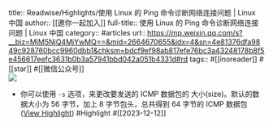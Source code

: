 title:: Readwise/Highlights/使用 Linux 的 Ping 命令诊断网络连接问题 | Linux 中国
author:: [[邀你一起加入]]
full-title:: 使用 Linux 的 Ping 命令诊断网络连接问题 | Linux 中国
category:: #articles
url:: https://mp.weixin.qq.com/s?__biz=MjM5NjQ4MjYwMQ==&mid=2664670655&idx=4&sn=4e81376dfa9849c928760bcc9960dbb1&chksm=bdcf9ef98ab817efe76bc3a43248178b8f5e456617eefc3631b0b3a57941bbd042a051b4331d#rd
tags:: #[[inoreader]] #[[star]] #[[微信公众号]]  
![](https://mmbiz.qpic.cn/mmbiz_jpg/W9DqKgFsc68MeUuq3hW7XLlLoK110kAmLrbwCUiaIrQXlLmR8JDicsicz14PEtbe2mpYznI7kbHcHjmTeibMworpnQ/0?wx_fmt=jpeg)

- 你可以使用 `-s` 选项，来更改要发送的 ICMP 数据包的 大小(size)。默认的数据大小为 56 字节，加上 8 字节包头，总共得到 64 字节的 ICMP 数据包 ([View Highlight](https://read.readwise.io/read/01hhe4e49r3mj8sjj10mr9ex0a)) #Highlight #[[2023-12-12]]